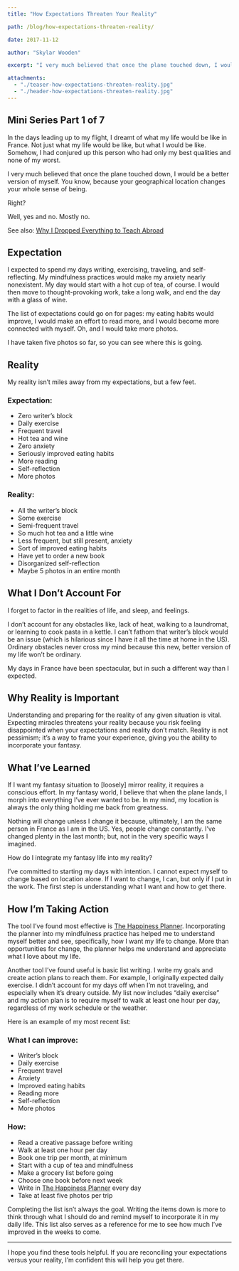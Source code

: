 ```yaml
---
title: "How Expectations Threaten Your Reality"

path: /blog/how-expectations-threaten-reality/

date: 2017-11-12

author: "Skylar Wooden"

excerpt: "I very much believed that once the plane touched down, I would be a better version of myself."

attachments:
  - "./teaser-how-expectations-threaten-reality.jpg"
  - "./header-how-expectations-threaten-reality.jpg"
---
```


## Mini Series Part 1 of 7

In the days leading up to my flight, I dreamt of what my life would be like in France. Not just what my life would be like, but what I would be like. Somehow, I had conjured up this person who had only my best qualities and none of my worst. 

I very much believed that once the plane touched down, I would be a better version of myself. You know, because your geographical location changes your whole sense of being. 

Right? 

Well, yes and no. Mostly no. 

See also: [Why I Dropped Everything to Teach Abroad](/blog/why-i-dropped-everything-to-teach-abroad/)

## Expectation

I expected to spend my days writing, exercising, traveling, and self-reflecting. My mindfulness practices would make my anxiety nearly nonexistent. My day would start with a hot cup of tea, of course. I would then move to thought-provoking work, take a long walk, and end the day with a glass of wine.  

The list of expectations could go on for pages: my eating habits would improve, I would make an effort to read more, and I would become more connected with myself. Oh, and I would take more photos. 

I have taken five photos so far, so you can see where this is going.

## Reality

My reality isn’t miles away from my expectations, but a few feet. 

<div class="col-sm-6">
  <h3>Expectation:</h3>
  <ul>
    <li>Zero writer’s block</li>
    <li>Daily exercise</li>
    <li>Frequent travel</li>
    <li>Hot tea and wine</li>
    <li>Zero anxiety</li>
    <li>Seriously improved eating habits</li>
    <li>More reading</li>
    <li>Self-reflection</li>
    <li>More photos</li>
  </ul>
</div>
<div class="col-sm-6">
  <h3>Reality:</h3>
  <ul>
    <li>All the writer’s block</li>
    <li>Some exercise</li>
    <li>Semi-frequent travel</li>
    <li>So much hot tea and a little wine</li>
    <li>Less frequent, but still present, anxiety</li>
    <li>Sort of improved eating habits</li>
    <li>Have yet to order a new book</li>
    <li>Disorganized self-reflection</li>
    <li>Maybe 5 photos in an entire month</li>
  </ul>
</div>

## What I Don’t Account For

I forget to factor in the realities of life, and sleep, and feelings. 

I don’t account for any obstacles like, lack of heat, walking to a laundromat, or learning to cook pasta in a kettle. I can’t fathom that writer’s block would be an issue (which is hilarious since I have it all the time at home in the US). Ordinary obstacles never cross my mind because this new, better version of my life won’t be ordinary.  

My days in France have been spectacular, but in such a different way than I expected. 

## Why Reality is Important

Understanding and preparing for the reality of any given situation is vital. Expecting miracles threatens your reality because you risk feeling disappointed when your expectations and reality don’t match. Reality is not pessimism; it’s a way to frame your experience, giving you the ability to incorporate your fantasy.

## What I’ve Learned 

If I want my fantasy situation to [loosely] mirror reality, it requires a conscious effort. In my fantasy world, I believe that when the plane lands, I morph into everything I’ve ever wanted to be. In my mind, my location is always the only thing holding me back from greatness. 

Nothing will change unless I change it because, ultimately, I am the same person in France as I am in the US. Yes, people change constantly. I’ve changed plenty in the last month; but, not in the very specific ways I imagined. 

How do I integrate my fantasy life into my reality? 

I’ve committed to starting my days with intention. I cannot expect myself to change based on location alone. If I want to change, I can, but only if I put in the work. The first step is understanding what I want and how to get there.  

## How I’m Taking Action

The tool I’ve found most effective is [The Happiness Planner](http://thehappinessplanner.com?aff=377). Incorporating the planner into my mindfulness practice has helped me to understand myself better and see, specifically, how I want my life to change. More than opportunities for change, the planner helps me understand and appreciate what I love about my life. 

Another tool I’ve found useful is basic list writing. I write my goals and create action plans to reach them. For example, I originally expected daily exercise. I didn’t account for my days off when I’m not traveling, and especially when it’s dreary outside. My list now includes “daily exercise” and my action plan is to require myself to walk at least one hour per day, regardless of my work schedule or the weather.

Here is an example of my most recent list: 

<div class="col-sm-6">
  <h3>What I can improve:</h3>
  <ul>
    <li>Writer’s block</li>
    <li>Daily exercise</li>
    <li>Frequent travel</li>
    <li>Anxiety</li>
    <li>Improved eating habits</li>
    <li>Reading more</li>
    <li>Self-reflection</li>
    <li>More photos</li>
  </ul>
</div>
<div class="col-sm-6">
  <h3>How:</h3>
  <ul>
    <li>Read a creative passage before writing</li>
    <li>Walk at least one hour per day</li>
    <li>Book one trip per month, at minimum</li>
    <li>Start with a cup of tea and mindfulness</li>
    <li>Make a grocery list before going</li>
    <li>Choose one book before next week</li>
    <li>Write in <a href="http://thehappinessplanner.com?aff=377">The Happiness Planner</a> every day</li>
    <li>Take at least five photos per trip</li>
  </ul>
</div>

Completing the list isn’t always the goal. Writing the items down is more to think through what I should do and remind myself to incorporate it in my daily life. This list also serves as a reference for me to see how much I’ve improved in the weeks to come.

<hr class="secondary">

I hope you find these tools helpful. If you are reconciling your expectations versus your reality, I’m confident this will help you get there.